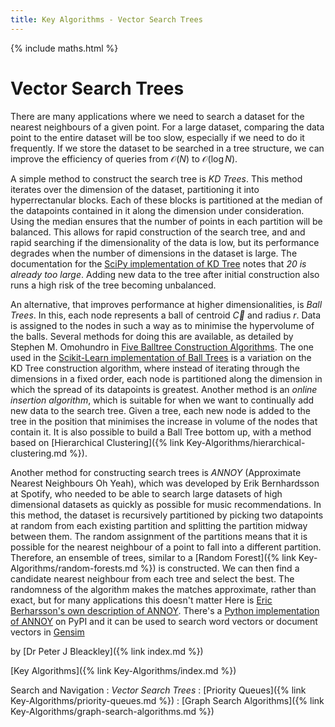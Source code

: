 ```yaml
---
title: Key Algorithms - Vector Search Trees
---
```


{% include maths.html %}

# Vector Search Trees

There are many applications where we need to search a dataset for the nearest neighbours of a given point. For a large dataset, comparing the data point to the entire dataset will be too slow, especially if we need to do it frequently. If we store the dataset to be searched in a tree structure, we can improve the efficiency of queries from $\mathcal{O} (N)$ to $\mathcal{O} (\log N)$.

A simple method to construct the search tree is *KD Trees*. This method iterates over the dimension of the dataset, partitioning it into hyperrectanular blocks. Each of these blocks is partitioned at the median of the datapoints contained in it along the dimension under consideration. Using the median ensures that the number of points in each partition will be balanced. This allows for rapid construction of the search tree, and and rapid searching if the dimensionality of the data is low, but its performance degrades when the number of dimensions in the dataset is large. The documentation for the [SciPy implementation of KD Tree](https://docs.scipy.org/doc/scipy/reference/generated/scipy.spatial.KDTree.html#scipy.spatial.KDTree) notes that *20 is already too large*. Adding new data to the tree after initial construction also runs a high risk of the tree becoming unbalanced.

An alternative, that improves performance at higher dimensionalities, is *Ball Trees*. In this, each node represents a ball of centroid $\vec{C}$ and radius $r$. Data is assigned to the nodes in such a way as to minimise the hypervolume of the balls. Several methods for doing this are available, as detailed by Stephen M. Omohundro in [Five Balltree Construction Algorithms](https://ftp.icsi.berkeley.edu/ftp/pub/techreports/1989/tr-89-063.pdf). The one used in the [Scikit-Learn implementation of Ball Trees](https://scikit-learn.org/stable/modules/generated/sklearn.neighbors.BallTree.html#sklearn.neighbors.BallTree) is a variation on the KD Tree construction algorithm, where instead of iterating through the dimensions in a fixed order, each node is partitioned along the dimension in which the spread of its datapoints is greatest. Another method is an *online insertion algorithm*, which is suitable for when we want to continually add new data to the search tree. Given a tree, each new node is added to the tree in the position that minimises the increase in volume of the nodes that contain it. It is also possible to build a Ball Tree bottom up, with a method based on [Hierarchical Clustering]({% link Key-Algorithms/hierarchical-clustering.md %}).

Another method for constructing search trees is *ANNOY* (Approximate Nearest Neighbours Oh Yeah), which was developed by Erik Bernhardsson at Spotify, who needed to be able to search large datasets of high dimensional datasets as quickly as possible for music recommendations. In this method, the dataset is recursively partitioned by picking two datapoints at random from each existing partition and splitting the partition midway between them. The random assignment of the partitions means that it is possible for the nearest neighbour of a point to fall into a different partition. Therefore, an ensemble of trees, similar to a [Random Forest]({% link Key-Algorithms/random-forests.md %}) is constructed. We can then find a candidate nearest neighbour from each tree and select the best. The randomness of the algorithm makes the matches approximate, rather than exact, but for many applications this doesn't matter
Here is [Eric Berharsson's own description of ANNOY](https://erikbern.com/2015/10/01/nearest-neighbors-and-vector-models-part-2-how-to-search-in-high-dimensional-spaces.html). There's a [Python implementation of ANNOY](https://pypi.org/project/annoy/1.0.3/) on PyPI and it can be used to search word vectors or document vectors in [Gensim](https://radimrehurek.com/gensim/similarities/annoy.html)

by [Dr Peter J Bleackley]({% link index.md %})

[Key Algorithms]({% link Key-Algorithms/index.md %})

Search and Navigation
: *Vector Search Trees*
: [Priority Queues]({% link Key-Algorithms/priority-queues.md %})
: [Graph Search Algorithms]({% link Key-Algorithms/graph-search-algorithms.md %})
